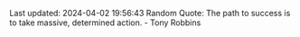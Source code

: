 Last updated: 2024-04-02 19:56:43
Random Quote: The path to success is to take massive, determined action. - Tony Robbins